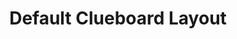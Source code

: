 ---
layout: layouts/keymapdb_entry.njk
OS: []
keymap_author: manofinterests
firmware: QMK
hasHomeRowMods: False
hasLetterOnThumb: False
hasVerticalCombos: False
keymap_image: http://i.imgur.com/7Capi8W.png
imageDate: idk
keyCount: 66
keyboard: Clueboard 66%
baseLayouts: ["QWERTY"]
languages: ['English']
layerCount: 3
title: "Default Clueboard Layout"
split: False
stagger: row
summary: 
keymap_url: https://github.com/manofinterests/qmk_firmware/tree/master/keyboards/clueboard/66/keymaps/manofinterests
writeup: https://github.com/manofinterests/qmk_firmware/tree/master/keyboards/clueboard/66/keymaps/manofinterests/readme.md
---
